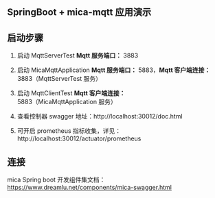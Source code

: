 ## SpringBoot + mica-mqtt 应用演示

## 启动步骤
1. 启动 MqttServerTest **Mqtt 服务端口：** 3883

2. 启动 MicaMqttApplication **Mqtt 服务端口：** 5883，**Mqtt 客户端连接：** 3883（MqttServerTest 服务）

3. 启动 MqttClientTest **Mqtt 客户端连接：** 5883（MicaMqttApplication 服务）

4. 查看控制器 swagger 地址：http://localhost:30012/doc.html

5. 可开启 prometheus 指标收集，详见： http://localhost:30012/actuator/prometheus

## 连接

mica Spring boot 开发组件集文档：https://www.dreamlu.net/components/mica-swagger.html
